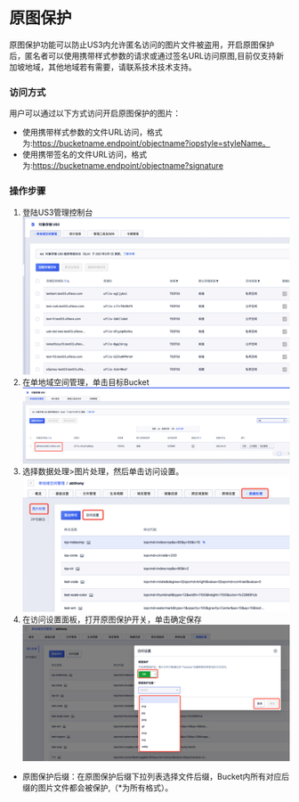 # 原图保护

原图保护功能可以防止US3内允许匿名访问的图片文件被盗用，开启原图保护后，匿名者可以使用携带样式参数的请求或通过签名URL访问原图,目前仅支持新加坡地域，其他地域若有需要，请联系技术技术支持。

### 访问方式
用户可以通过以下方式访问开启原图保护的图片：
- 使用携带样式参数的文件URL访问，格式为:https://bucketname.endpoint/objectname?iopstyle=styleName。
- 使用携带签名的文件URL访问，格式为:https://bucketname.endpoint/objectname?signature


### 操作步骤

1. 登陆US3管理控制台
![image](/images/pic/us3.png)
2. 在单地域空间管理，单击目标Bucket
![image](/images/pic/bucket.png)
3. 选择数据处理>图片处理，然后单击访问设置。
![image](/images/pic/image_set.png)
4. 在访问设置面板，打开原图保护开关，单击确定保存
![image](/images/pic/image_protect.png)
- 原图保护后缀：在原图保护后缀下拉列表选择文件后缀，Bucket内所有对应后缀的图片文件都会被保护,（*为所有格式）。

